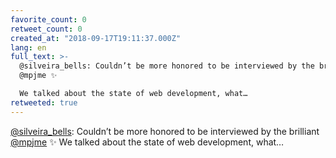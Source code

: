 ```yaml
---
favorite_count: 0
retweet_count: 0
created_at: "2018-09-17T19:11:37.000Z"
lang: en
full_text: >-
  @silveira_bells: Couldn’t be more honored to be interviewed by the brilliant
  @mpjme ✨

  We talked about the state of web development, what…
retweeted: true
---
```


[@silveira_bells](https://twitter.com/silveira_bells): Couldn’t be more honored
to be interviewed by the brilliant [@mpjme](https://twitter.com/mpjme) ✨ We
talked about the state of web development, what…
